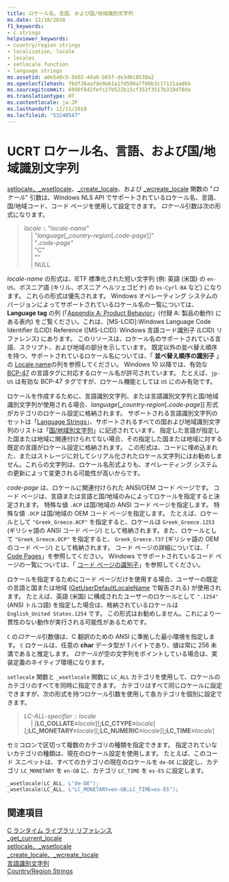 ```yaml
---
title: ロケール名、言語、および国/地域識別文字列
ms.date: 12/10/2018
f1_keywords:
- c.strings
helpviewer_keywords:
- country/region strings
- localization, locale
- locales
- setlocale function
- language strings
ms.assetid: a0e5a0c5-5602-4da0-b65f-de3d6c8530a2
ms.openlocfilehash: f6df36aafde9a61a1fd590a7f60b3c17131aadbb
ms.sourcegitcommit: 6990f842fefc27b522b15cf352f3517b319d78da
ms.translationtype: HT
ms.contentlocale: ja-JP
ms.lasthandoff: 12/11/2018
ms.locfileid: "53248547"
---
```

# <a name="ucrt-locale-names-languages-and-countryregion-strings"></a>UCRT ロケール名、言語、および国/地域識別文字列

[setlocale、\_wsetlocale](../c-runtime-library/reference/setlocale-wsetlocale.md)、[\_create\_locale](../c-runtime-library/reference/create-locale-wcreate-locale.md)、および [\_wcreate\_locale](../c-runtime-library/reference/create-locale-wcreate-locale.md) 関数の "*ロケール*" 引数は、Windows NLS API でサポートされているロケール名、言語、国/地域コード、コード ページを使用して設定できます。 *ロケール*引数は次の形式になります。

> *locale* :: "*locale-name*"<br/>
&nbsp;&nbsp;&nbsp;&nbsp;\| "*language*\[**\_**_country-region_\[__.__*code-page*]]"<br/>
&nbsp;&nbsp;&nbsp;&nbsp;\| "__.__*code-page*"<br/>
&nbsp;&nbsp;&nbsp;&nbsp;\| "C"<br/>
&nbsp;&nbsp;&nbsp;&nbsp;\| ""<br/>
&nbsp;&nbsp;&nbsp;&nbsp;\| NULL

*locale-name* の形式は、IETF 標準化された短い文字列 (例: 英語 (米国) の `en-US`、ボスニア語 (キリル、ボスニア ヘルツェゴビナ) の `bs-Cyrl-BA` など) になります。 これらの形式は優先されます。 Windows オペレーティング システムのバージョンによってサポートされているロケール名の一覧については、**Language tag** の列 (「[Appendix A: Product Behavior](https://msdn.microsoft.com/library/cc233982.aspx)」(付録 A: 製品の動作) にある表内) をご覧ください。これは、[MS-LCID]:Windows Language Code Identifier (LCID) Reference ([MS-LCID]: Windows 言語コード識別子 (LCID) リファレンス) にあります。 このリソースは、ロケール名のサポートされている言語、スクリプト、および地域の部分を示しています。 既定以外の並べ替え順序を持つ、サポートされているロケール名については、「 **並べ替え順序の識別子** 」の [Locale name](/windows/desktop/Intl/sort-order-identifiers)の列を参照してください。 Windows 10 以降では、有効な [BCP-47](https://tools.ietf.org/html/bcp47) の言語タグに対応するロケール名が許可されています。 たとえば、`jp-US` は有効な BCP-47 タグですが、ロケール機能としては `US` にのみ有効です。

ロケールを作成するために、言語識別文字列、または言語識別文字列と国/地域識別文字列が使用される場合、*language*\[**\_**_country-region_\[__.__*code-page*]] 形式がカテゴリのロケール設定に格納されます。 サポートされる言語識別文字列のセットは「[Language Strings](../c-runtime-library/language-strings.md)」、サポートされるすべての国および地域識別文字列のリストは「[国/地域別文字列](../c-runtime-library/country-region-strings.md)」に記述されています。 指定した言語が指定した国または地域に関連付けられてない場合、その指定した国または地域に対する既定の言語がロケール設定に格納されます。 この形式は、コードに埋め込まれた、またはストレージに対してシリアル化されたロケール文字列にはお勧めしません。これらの文字列は、ロケール名形式よりも、オペレーティング システムの更新によって変更される可能性が高いからです。

*code-page* は、ロケールに関連付けられた ANSI/OEM コード ページです。 コード ページは、言語または言語と国/地域のみによってロケールを指定すると決定されます。 特殊な値 `.ACP` は国/地域の ANSI コード ページを指定します。 特殊な値 `.OCP` は国/地域の OEM コード ページを指定します。 たとえば、ロケールとして `"Greek_Greece.ACP"` を指定すると、ロケールは `Greek_Greece.1253` (ギリシャ語の ANSI コード ページ) として格納されます。また、ロケールとして `"Greek_Greece.OCP"` を指定すると、 `Greek_Greece.737` (ギリシャ語の OEM のコード ページ) として格納されます。 コード ページの詳細については、「 [Code Pages](../c-runtime-library/code-pages.md)」を参照してください。 Windows でサポートされているコード ページの一覧については、「 [コード ページの識別子](/windows/desktop/Intl/code-page-identifiers)」を参照してください。

ロケールを指定するためにコード ページだけを使用する場合、ユーザーの既定の言語と国または地域 ([GetUserDefaultLocaleName](/windows/desktop/api/winnls/nf-winnls-getuserdefaultlocalename) で報告される) が使用されます。 たとえば、英語 (米国) に構成されたユーザーのロケールとして `".1254"` (ANSI トルコ語) を指定した場合は、格納されているロケールは `English_United States.1254` です。 この形式はお勧めしません。これにより一貫性のない動作が実行される可能性があるためです。

`C` の*ロケール*引数値は、C 翻訳のための ANSI に準拠した最小環境を指定します。 `C` ロケールは、任意の **char** データ型が 1 バイトであり、値は常に 256 未満であると推定します。 *ロケール*が空の文字列をポイントしている場合は、実装定義のネイティブ環境になります。

`setlocale` 関数と `_wsetlocale` 関数に `LC_ALL` カテゴリを使用して、ロケールのカテゴリのすべてを同時に指定できます。 カテゴリはすべて同じロケールに設定できますが、次の形式を持つロケール引数を使用して各カテゴリを個別に設定できます。

> *LC-ALL-specifier* :: *locale*<br/>
&nbsp;&nbsp;&nbsp;&nbsp;\| \[**LC_COLLATE=**_locale_]\[**;LC_CTYPE=**_locale_]\[**;LC_MONETARY=**_locale_]\[**;LC_NUMERIC=**_locale_]\[**;LC_TIME=**_locale_]

セミコロンで区切って複数のカテゴリの種類を指定できます。 指定されていないカテゴリの種類は、現在のロケール設定を使用します。 たとえば、このコード スニペットは、すべてのカテゴリの現在のロケールを `de-DE` に設定し、カテゴリ `LC_MONETARY` を `en-GB` に、カテゴリ `LC_TIME` を `es-ES` に設定します。

```C
_wsetlocale(LC_ALL, L"de-DE");
_wsetlocale(LC_ALL, L"LC_MONETARY=en-GB;LC_TIME=es-ES");
```

## <a name="see-also"></a>関連項目

[C ランタイム ライブラリ リファレンス](../c-runtime-library/c-run-time-library-reference.md)<br/>
[_get_current_locale](../c-runtime-library/reference/get-current-locale.md)<br/>
[setlocale、_wsetlocale](../c-runtime-library/reference/setlocale-wsetlocale.md)<br/>
[_create_locale、_wcreate_locale](../c-runtime-library/reference/create-locale-wcreate-locale.md)<br/>
[言語識別文字列](../c-runtime-library/language-strings.md)<br/>
[Country/Region Strings](../c-runtime-library/country-region-strings.md)
